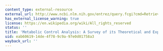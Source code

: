 ```yaml
---
content_type: external-resource
external_url: http://www.ncbi.nlm.nih.gov/entrez/query.fcgi?cmd=Retrieve&db=PubMed&dopt=Citation&list_uids=1530563
has_external_license_warning: true
license: https://en.wikipedia.org/wiki/All_rights_reserved
status: ''
title: 'Metabolic Control Analysis: A Survey of its Theoretical and Experimental Development'
uid: eab60619-14de-4f78-9c9a-97e0d01758a3
wayback_url: ''
---
```

